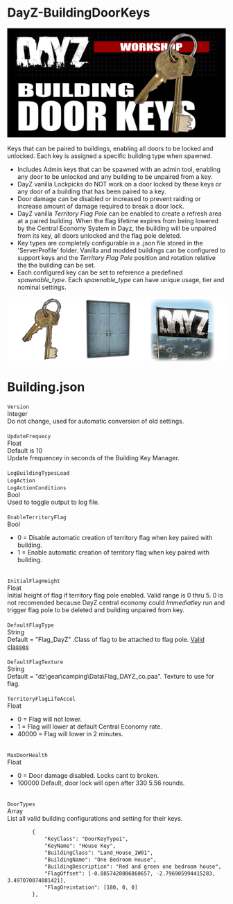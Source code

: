 # DayZ-BuildingDoorKeys
![](https://github.com/mgkelley/DayZ-BuildingDoorKeys/blob/main/ScreenShots/BuildingDoorKeys.png?raw=true)

Keys that can be paired to buildings, enabling all doors to be locked and unlocked.
Each key is assigned a specific building type when spawned.
* Includes Admin keys that can be spawned with an admin tool, enabling any door to be unlocked and any building to be unpaired from a key.
* DayZ vanilla Lockpicks do NOT work on a door locked by these keys or any door of a building that has been paired to a key.
* Door damage can be disabled or increased to prevent raiding or increase amount of damage required to break a door lock.
* DayZ vanilla _Territory Flag Pole_ can be enabled to create a refresh area at a paired building. When the flag lifetime expires from being lowered by the Central Economy System in Dayz, the building will be unpaired from its key, all doors unlocked and the flag pole deleted.
* Key types are completely configurable in a .json file stored in the 'ServerProfile' folder. Vanilla and modded buildings can be configured to support keys and the _Territory Flag Pole_ position and rotation relative the the building can be set.
* Each configured key can be set to reference a predefined _spawnable_type_. Each _spawnable_type_ can have unique usage, tier and nominal settings.

![](https://github.com/mgkelley/DayZ-BuildingDoorKeys/blob/main/ScreenShots/Proccess.png?raw=true)

# Building.json
```Version```
<br> 
Integer<br>
Do not change, used for automatic conversion of old settings.
<br>
<br>
```UpdateFrequecy```<br>
Float<br>
Default is 10<br>
Update frequencey in seconds of the Building Key Manager.
<br>
<br>
```LogBuildingTypesLoad```<br>
```LogAction```<br>
```LogActionConditions```<br>
Bool<br>
Used to toggle output to log file.
<br>
<br>
```EnableTerritoryFlag```<br>
Bool
* 0 = Disable automatic creation of territory flag when key paired with building.
* 1 = Enable automatic creation of territory flag when key paired with building.

<br>```InitialFlagHeight```<br>
Float<br>
Initial height of flag if territory flag pole enabled. Valid range is 0 thru 5. 0 is not recomended because DayZ central economy could _Immediatley_ run and trigger flag pole to be deleted and building unpaired from key.
<br>
<br>
```DefaultFlagType```<br>
String<br>
Default = "Flag_DayZ" .Class of flag to be attached to flag pole. [Valid classes](https://github.com/mgkelley/DayZ-BuildingDoorKeys/blob/main/ScreenShots/FlagClasses.md)
<br>
<br>
```DefaultFlagTexture```<br>
String<br>
Default = "dz\\gear\\camping\\Data\\Flag_DAYZ_co.paa". Texture to use for flag.
<br>
<br>
```TerritoryFlagLifeAccel```<br>
Float
* 0 = Flag will not lower.
* 1 = Flag will lower at default Central Economy rate.
* 40000 = Flag will lower in 2 minutes.

<br>```MaxDoorHealth```<br>
Float
* 0 = Door damage disabled. Locks cant to broken.
* 100000  Default, door lock will open after 330 5.56 rounds.

<br>```DoorTypes```<br>
Array<br>
List all valid building configurations and setting for their keys.
```
        {
            "KeyClass": "DoorKeyType1",
            "KeyName": "House Key",
            "BuildingClass": "Land_House_1W01",
            "BuildingName": "One Bedroom House",
            "BuildingDescription": "Red and green one bedroom house",
            "FlagOffset": [-0.8857420086860657, -2.796905994415283, 3.497070074081421],
            "FlagOreintation": [180, 0, 0]
        },
```
<br>
<br>
